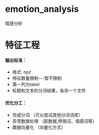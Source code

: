 # emotion_analysis
情感分析

# 特征工程
#### 输出标准：
- 格式: npz
- 特征数量限制---暂不限制
- 第一列为label
- 标题和文本的分词结果，各存一个文件

#### 优化分工：
- 完成分词 （可以尝试其他分词词库）
- 异常数据处理 （脏数据,停用词，情感词等）
- 数据向量化 （向量化方式）

